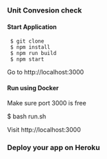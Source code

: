 ### Unit Convesion check

#### Start Application

```
 $ git clone 
 $ npm install 
 $ npm run build
 $ npm start

``` 

Go to http://localhost:3000


#### Run using Docker

Make sure port 3000 is free

$ bash run.sh

Visit http://localhost:3000

### Deploy your app on Heroku